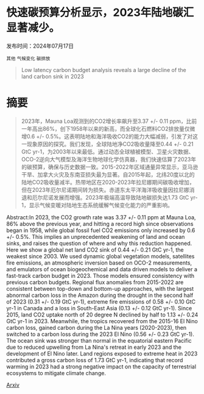 # 快速碳预算分析显示，2023年陆地碳汇显著减少。

发布时间：2024年07月17日

`其他` `气候变化` `碳排放`

> Low latency carbon budget analysis reveals a large decline of the land carbon sink in 2023

# 摘要

> 2023年，Mauna Loa观测到的CO2增长率飙升至3.37 +/- 0.11 ppm，比前一年高出86%，创下1958年以来的新高，而全球化石燃料CO2排放量仅微增0.6 +/- 0.5%。这表明陆地和海洋吸收CO2的能力大幅减弱，引发了对这一现象原因的探究。我们发现，全球陆地净CO2吸收量降至0.44 +/- 0.21 GtC yr-1，为2003年以来最低。通过动态全球植被模型、卫星火灾数据、OCO-2逆向大气模型及海洋生物地球化学仿真器，我们快速估算了2023年的碳预算，确保与历史数据一致。2015-2022年区域通量异常显示，亚马逊干旱、加拿大火灾及东南亚损失最为显著。自2015年起，北纬20度以北的陆地CO2吸收量减半。热带地区在2020-2023年拉尼娜期间碳吸收增加，但在2023年厄尔尼诺期间转为损失。赤道东太平洋海洋吸收量因拉尼娜消退和厄尔尼诺发展而增强。2023年极端高温导致陆地碳损失达1.73 GtC yr-1，显示气候变暖对陆地生态系统缓解气候变化能力的严重影响。

> 
Abstract:In 2023, the CO2 growth rate was 3.37 +/- 0.11 ppm at Mauna Loa, 86% above the previous year, and hitting a record high since observations began in 1958, while global fossil fuel CO2 emissions only increased by 0.6 +/- 0.5%. This implies an unprecedented weakening of land and ocean sinks, and raises the question of where and why this reduction happened. Here we show a global net land CO2 sink of 0.44 +/- 0.21 GtC yr-1, the weakest since 2003. We used dynamic global vegetation models, satellites fire emissions, an atmospheric inversion based on OCO-2 measurements, and emulators of ocean biogeochemical and data driven models to deliver a fast-track carbon budget in 2023. Those models ensured consistency with previous carbon budgets. Regional flux anomalies from 2015-2022 are consistent between top-down and bottom-up approaches, with the largest abnormal carbon loss in the Amazon during the drought in the second half of 2023 (0.31 +/- 0.19 GtC yr-1), extreme fire emissions of 0.58 +/- 0.10 GtC yr-1 in Canada and a loss in South-East Asia (0.13 +/- 0.12 GtC yr-1). Since 2015, land CO2 uptake north of 20 degree N declined by half to 1.13 +/- 0.24 GtC yr-1 in 2023. Meanwhile, the tropics recovered from the 2015-16 El Nino carbon loss, gained carbon during the La Nina years (2020-2023), then switched to a carbon loss during the 2023 El Nino (0.56 +/- 0.23 GtC yr-1). The ocean sink was stronger than normal in the equatorial eastern Pacific due to reduced upwelling from La Nina's retreat in early 2023 and the development of El Nino later. Land regions exposed to extreme heat in 2023 contributed a gross carbon loss of 1.73 GtC yr-1, indicating that record warming in 2023 had a strong negative impact on the capacity of terrestrial ecosystems to mitigate climate change.
    

[Arxiv](https://arxiv.org/pdf/2407.12447)